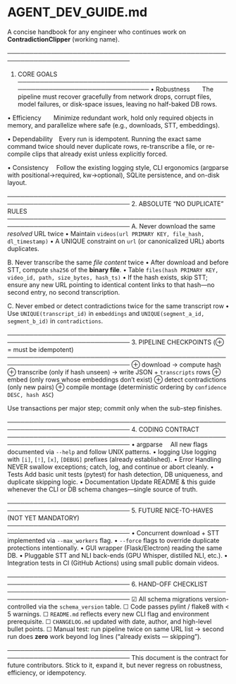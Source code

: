 # AGENT_DEV_GUIDE.md
A concise handbook for any engineer who continues work on **ContradictionClipper** (working name).

──────────────────────────────────────────────────────────────────────────────
1. CORE GOALS
──────────────────────────────────────────────────────────────────────────────
• Robustness  The pipeline must recover gracefully from network drops, corrupt
  files, model failures, or disk-space issues, leaving no half-baked DB rows.

• Efficiency  Minimize redundant work, hold only required objects in memory,
  and parallelize where safe (e.g., downloads, STT, embeddings).

• Dependability Every run is idempotent.  Running the exact same command twice
  should never duplicate rows, re-transcribe a file, or re-compile clips that
  already exist unless explicitly forced.

• Consistency  Follow the existing logging style, CLI ergonomics (argparse with
  positional→required, kw→optional), SQLite persistence, and on-disk layout.

──────────────────────────────────────────────────────────────────────────────
2. ABSOLUTE “NO DUPLICATE” RULES
──────────────────────────────────────────────────────────────────────────────
A. Never download the same *resolved* URL twice
   • Maintain `videos(url PRIMARY KEY, file_hash, dl_timestamp)`
   • A UNIQUE constraint on `url` (or canonicalized URL) aborts duplicates.

B. Never transcribe the same *file content* twice
   • After download and before STT, compute `sha256` of the **binary file**.
   • Table `files(hash PRIMARY KEY, video_id, path, size_bytes, hash_ts)`
   • If the hash exists, skip STT; ensure any new URL pointing to identical
     content links to that hash—no second entry, no second transcription.

C. Never embed or detect contradictions twice for the same transcript row
   • Use `UNIQUE(transcript_id)` in `embeddings` and
     `UNIQUE(segment_a_id, segment_b_id)` in `contradictions`.

──────────────────────────────────────────────────────────────────────────────
3. PIPELINE CHECKPOINTS (⊕ = must be idempotent)
──────────────────────────────────────────────────────────────────────────────
⊕ download → compute hash
⊕ transcribe (only if hash unseen) → write JSON + `transcripts` rows
⊕ embed (only rows whose embeddings don’t exist)
⊕ detect contradictions (only new pairs)
⊕ compile montage (deterministic ordering by `confidence DESC, hash ASC`)

Use transactions per major step; commit only when the sub-step finishes.

──────────────────────────────────────────────────────────────────────────────
4. CODING CONTRACT
──────────────────────────────────────────────────────────────────────────────
• argparse  All new flags documented via `--help` and follow UNIX patterns.
• logging   Use logging with `[i]`, `[!]`, `[x]`, `[DEBUG]` prefixes (already
  established).
• Error Handling  NEVER swallow exceptions; catch, log, and continue or abort
  cleanly.
• Tests     Add basic unit tests (pytest) for hash detection, DB uniqueness,
  and duplicate skipping logic.
• Documentation  Update README & this guide whenever the CLI or DB schema
  changes—single source of truth.

──────────────────────────────────────────────────────────────────────────────
5. FUTURE NICE-TO-HAVES (NOT YET MANDATORY)
──────────────────────────────────────────────────────────────────────────────
• Concurrent download + STT implemented via `--max_workers` flag.
• `--force` flags to override duplicate protections intentionally.
• GUI wrapper (Flask/Electron) reading the same DB.
• Pluggable STT and NLI back-ends (GPU Whisper, distilled NLI, etc.).
• Integration tests in CI (GitHub Actions) using small public domain videos.

──────────────────────────────────────────────────────────────────────────────
6. HAND-OFF CHECKLIST
──────────────────────────────────────────────────────────────────────────────
☑  All schema migrations version-controlled via the `schema_version` table.
☐  Code passes pylint / flake8 with < 5 warnings.
☐  `README.md` reflects every new CLI flag and environment prerequisite.
☐  `CHANGELOG.md` updated with date, author, and high-level bullet points.
☐  Manual test: run pipeline twice on same URL list → second run does **zero**
   work beyond log lines (“already exists — skipping”).

──────────────────────────────────────────────────────────────────────────────
This document is the contract for future contributors. Stick to it, expand it,
but never regress on robustness, efficiency, or idempotency.

